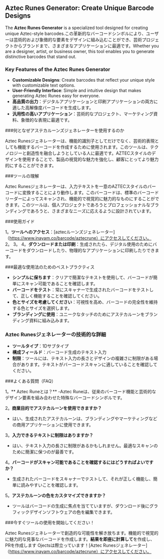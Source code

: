 ## Aztec Runes Generator: Create Unique Barcode Designs

The **Aztec Runes Generator** is a specialized tool designed for creating unique Aztec-style barcodes.この革新的なバーコードシンボルにより、ユーザーは芸術的および象徴的な要素をデザインに組み込むことができ、芸術プロジェクトからブランドまで、さまざまなアプリケーションに最適です。Whether you are a designer, artist, or business owner, this tool enables you to generate distinctive barcodes that stand out.

### Key Features of the Aztec Runes Generator

- **Customizable Designs**: Create barcodes that reflect your unique style with customizable text options.
- **User-Friendly Interface**: Simple and intuitive design that makes generating Aztec Runes easy for everyone.
-  **高品質の出力**：デジタルアプリケーションと印刷アプリケーションの両方に適した高解像度バーコードを生成します。
-  **汎用性の高いアプリケーション**：芸術的なプロジェクト、マーケティング資料、象徴的な表現に最適です。

###何となぜアステカルーンズジェネレーターを使用するのか

Aztec Runesジェネレーターは、機能的識別子としてだけでなく、芸術的表現としても機能するバーコードを作成するために使用されます。このツールは、テクノロジーと創造性を融合しようとしている人に最適です。AZTECスタイルのデザインを使用することで、製品の視覚的な魅力を強化し、顧客にとってより魅力的にすることができます。

###ツールの理解

Aztec Runesジェネレーターは、入力テキストを一意のAZTECスタイルのバーコードに変換することにより動作します。このバーコードは、標準のバーコードリーダーによってスキャンされ、機能的で視覚的に魅力的なものにすることができます。このツールは、個人プロジェクトであろうとプロフェッショナルなブランディングであろうと、さまざまなニーズに応えるように設計されています。

###使用ガイド

1。**ツールへのアクセス**：[aztecルーンズジェネレーター]（https://www.inayam.co/barcode/aztecrune）にアクセスしてください。
2。
3。
4。**ダウンロードまたは印刷**：生成されたら、デジタル使用のためにバーコードをダウンロードしたり、物理的なアプリケーションに印刷したりできます。

###最適な使用法のためのベストプラクティス

-  **シンプルに保ちます**：クリアで簡潔なテキストを使用して、バーコードが簡単にスキャン可能であることを確認します。
-  **バーコードをテスト**：常にスキャナーで生成されたバーコードをテストして、正しく機能することを確認してください。
-  **色とサイズを考慮してください**：可視性を高め、バーコードの完全性を維持する色とサイズを選択します。
-  **ブランディングに使用**：ユニークなタッチのためにアステカルーンをブランディング資料に組み込みます。

### Aztec Runesジェネレーターの技術的な詳細

-  **ツールタイプ**：1Dサブタイプ
-  **構成フィールド**：バーコード生成のテキスト入力
-  **制限**：ツールには、テキスト入力の長さとデザインの複雑さに制限がある場合があります。テキストがバーコードスキャンに適していることを確認してください。

###よくある質問（FAQ）

1。** Aztec Runeとは？**
-Aztec Runeは、従来のバーコード機能と芸術的なデザイン要素を組み合わせた特殊なバーコードシンボルです。

2。**商業目的でアステカルーンを使用できますか？**
- はい、生成されたアステカルーンは、ブランディングやマーケティングなどの商用アプリケーションに使用できます。

3。**入力できるテキストに制限はありますか？**
- はい、テキスト入力の長さに制限があるかもしれません。最適なスキャンのために簡潔に保つのが最善です。

4。**バーコードがスキャン可能であることを確認するにはどうすればよいですか？**
- 生成されたバーコードをスキャナーでテストして、それが正しく機能し、簡単に読みやすいことを確認します。

5。**アステカルーンの色をカスタマイズできますか？**
- ツールはバーコードの生成に焦点を当てていますが、ダウンロード後にグラフィックデザインソフトウェアの色を編集できます。

###今すぐツールの使用を開始してください！

Aztec Runesジェネレーターで創造的な可能性を解き放ちます。機能的で視覚的に魅力的な見事なバーコードを作成します。**結果を即座に計算して**を作成し、PRを作成します Ojectsは際立っています！[Aztec Runesジェネレーター]（https://www.inayam.co/barcode/aztecrune）にアクセスしてください。